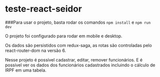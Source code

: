 # teste-react-seidor

###Para usar o projeto, basta rodar os comandos
```npm install```
e
```npm run dev```

O projeto foi configurado para rodar em mobile e desktop.

Os dados são persistidos com redux-saga, as rotas são controladas pelo react-router-dom na versão 6.

Nesse projeto é possível cadastrar, editar, remover funcionários. E é possível ver os dados dos funcionários cadastrados incluindo o cálculo de IRPF em uma tabela.
